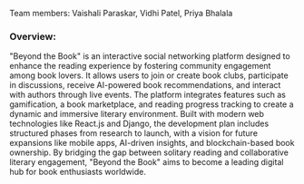 Team members: 
Vaishali Paraskar, Vidhi Patel, Priya Bhalala  

### Overview: 
"Beyond the Book" is an interactive social networking platform designed to enhance the reading experience by fostering community engagement among book lovers. 
It allows users to join or create book clubs, participate in discussions, receive AI-powered book recommendations, and interact with authors through live events. 
The platform integrates features such as gamification, a book marketplace, and reading progress tracking to create a dynamic and immersive literary environment.
Built with modern web technologies like React.js and Django, the development plan includes structured phases from research to launch, with a vision for future expansions like mobile apps, 
AI-driven insights, and blockchain-based book ownership. By bridging the gap between solitary reading and collaborative literary engagement, 
"Beyond the Book" aims to become a leading digital hub for book enthusiasts worldwide.

